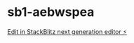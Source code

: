 # sb1-aebwspea

[Edit in StackBlitz next generation editor ⚡️](https://stackblitz.com/~/github.com/shahzade12/sb1-aebwspea)